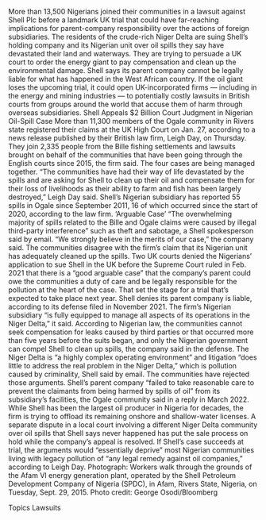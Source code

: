 More than 13,500 Nigerians joined their communities in a lawsuit against Shell Plc before a landmark UK trial that could have far-reaching implications for parent-company responsibility over the actions of foreign subsidiaries.
The residents of the crude-rich Niger Delta are suing Shell’s holding company and its Nigerian unit over oil spills they say have devastated their land and waterways. They are trying to persuade a UK court to order the energy giant to pay compensation and clean up the environmental damage.
Shell says its parent company cannot be legally liable for what has happened in the West African country. If the oil giant loses the upcoming trial, it could open UK-incorporated firms — including in the energy and mining industries — to potentially costly lawsuits in British courts from groups around the world that accuse them of harm through overseas subsidiaries.
Shell Appeals $2 Billion Court Judgment in Nigerian Oil-Spill Case
More than 11,300 members of the Ogale community in Rivers state registered their claims at the UK High Court on Jan. 27, according to a news release published by their British law firm, Leigh Day, on Thursday. They join 2,335 people from the Bille fishing settlements and lawsuits brought on behalf of the communities that have been going through the English courts since 2015, the firm said. The four cases are being managed together.
“The communities have had their way of life devastated by the spills and are asking for Shell to clean up their oil and compensate them for their loss of livelihoods as their ability to farm and fish has been largely destroyed,” Leigh Day said. Shell’s Nigerian subsidiary has reported 55 spills in Ogale since September 2011, 16 of which occurred since the start of 2020, according to the law firm.
‘Arguable Case’
“The overwhelming majority of spills related to the Bille and Ogale claims were caused by illegal third-party interference” such as theft and sabotage, a Shell spokesperson said by email. “We strongly believe in the merits of our case,” the company said. The communities disagree with the firm’s claim that its Nigerian unit has adequately cleaned up the spills.
Two UK courts denied the Nigerians’ application to sue Shell in the UK before the Supreme Court ruled in Feb. 2021 that there is a “good arguable case” that the company’s parent could owe the communities a duty of care and be legally responsible for the pollution at the heart of the case. That set the stage for a trial that’s expected to take place next year.
Shell denies its parent company is liable, according to its defense filed in November 2021. The firm’s Nigerian subsidiary “is fully equipped to manage all aspects of its operations in the Niger Delta,” it said.
According to Nigerian law, the communities cannot seek compensation for leaks caused by third parties or that occurred more than five years before the suits began, and only the Nigerian government can compel Shell to clean up spills, the company said in the defense.
The Niger Delta is “a highly complex operating environment” and litigation “does little to address the real problem in the Niger Delta,” which is pollution caused by criminality, Shell said by email.
The communities have rejected those arguments. Shell’s parent company “failed to take reasonable care to prevent the claimants from being harmed by spills of oil” from its subsidiary’s facilities, the Ogale community said in a reply in March 2022.
While Shell has been the largest oil producer in Nigeria for decades, the firm is trying to offload its remaining onshore and shallow-water licenses. A separate dispute in a local court involving a different Niger Delta community over oil spills that Shell says never happened has put the sale process on hold while the company’s appeal is resolved.
If Shell’s case succeeds at trial, the arguments would “essentially deprive” most Nigerian communities living with legacy pollution of “any legal remedy against oil companies,” according to Leigh Day.
Photograph: Workers walk through the grounds of the Afam VI energy generation plant, operated by the Shell Petroleum Development Company of Nigeria (SPDC), in Afam, Rivers State, Nigeria, on Tuesday, Sept. 29, 2015. Photo credit: George Osodi/Bloomberg

Topics
Lawsuits
